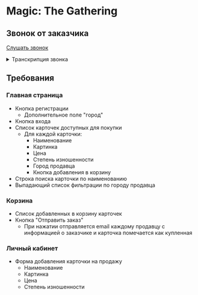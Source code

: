 # Magic: The Gathering

## Звонок от заказчика

[Слушать звонок](https://drive.google.com/file/d/1y6D9syEzc2JQP4Qk0kgT-jS8i7kZlATm/view?usp=sharing)

<details>
<summary>Транскрипция звонка</summary>
<p>
Приветики! Меня зовут Мила! Я люблю играть в Мэйджик Зэгазэринг.  Надеюсь, вы знакомы с этой замечательной игрой.

Я хочу создать маркетплейс, где все игроки могут выкладывать свои карточки на продажу. Ну и конечно остальные могут их купить.
Самое важное - это возможность быстрого поиска по названию и фильтрации по городу, в котором находится продавец.

Ну что, справитесь? Я на вас очень рассчитываю. Хорошего дня!ssss
</p>
</details>

## Требования

### Главная страница

* Кнопка регистрации
  * Дополнительное поле "город"
* Кнопка входа
* Список карточек доступных для покупки
  * Для каждой карточки:
    * Наименование
    * Картинка
    * Цена
    * Степень изношенности
    * Город продавца
    * Кнопка добавления в корзину
* Строка поиска карточки по наименованию
* Выпадающий список фильтрации по городу продавца

### Корзина

* Список добавленных в корзину карточек
* Кнопка "Отправить заказ"
  * При нажатии отправляется email каждому продавцу с информацией о заказчике и карточка помечается как купленная

### Личный кабинет

* Форма добавления карточки на продажу
  * Наименование
  * Картинка
  * Цена
  * Степень изношенности

